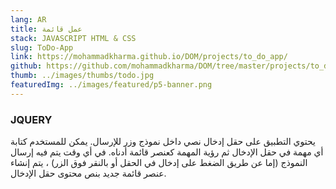 ```yaml
---
lang: AR
title: عمل قائمة
stack: JAVASCRIPT HTML & CSS
slug: ToDo-App
link: https://mohammadkharma.github.io/DOM/projects/to_do_app/
github: https://github.com/mohammadkharma/DOM/tree/master/projects/to_do_app
thumb: ../images/thumbs/todo.jpg
featuredImg: ../images/featured/p5-banner.png
---
```


### JQUERY

يحتوي التطبيق على حقل إدخال نصي داخل نموذج وزر للإرسال. يمكن للمستخدم كتابة أي مهمة في حقل الإدخال ثم رؤية المهمة كعنصر قائمة أدناه. في أي وقت يتم فيه إرسال النموذج (إما عن طريق الضغط على إدخال في الحقل أو بالنقر فوق الزر) ، يتم إنشاء عنصر قائمة جديد بنص محتوى حقل الإدخال.

